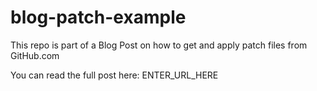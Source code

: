 # blog-patch-example

This repo is part of a Blog Post on how to get and apply patch files from GitHub.com

You can read the full post here: ENTER_URL_HERE